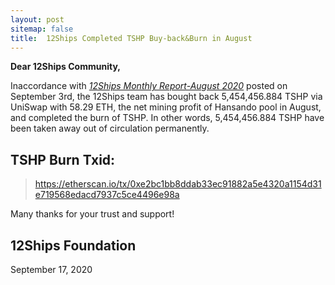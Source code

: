 ```yaml
---
layout: post
sitemap: false
title:  12Ships Completed TSHP Buy-back&Burn in August
---
```

**Dear 12Ships Community,**

Inaccordance with [*12Ships Monthly Report-August 2020*](https://medium.com/@12Ships/12ships-monthly-report-august-2020-4aa482172724) posted on September 3rd, the 12Ships team has bought back 5,454,456.884 TSHP via UniSwap with 58.29 ETH, the net mining profit of Hansando pool in August, and completed the burn of TSHP. In other words, 5,454,456.884 TSHP have been taken away out of circulation permanently.

## **TSHP Burn Txid:**

> <https://etherscan.io/tx/0xe2bc1bb8ddab33ec91882a5e4320a1154d31e719568edacd7937c5ce4496e98a>

Many thanks for your trust and support!

## 12Ships Foundation

September 17, 2020
